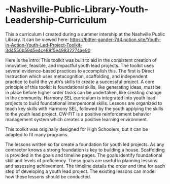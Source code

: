 # -Nashville-Public-Library-Youth-Leadership-Curriculum

This a curriculum I created during a summer intership at the Nashville Public Library.
It can be viewed here:
https://bitter-gander-7d4.notion.site/Youth-in-Action-Youth-Led-Project-Toolkit-3d4550b59d5e4ce88f5e49832274ae90

Here is the intro:
This toolkit was built to aid in the consistent creation of innovative, feasible, and impactful youth lead projects. The toolkit uses several evidence-based practices to accomplish this. The first is Direct Instruction which uses metacognition, scaffolding, and independent practice to build the youth’s skills to create a successful project. A core principle of this toolkit is foundational skills, like generating ideas, must be in place before higher order tasks can be undertaken, like creating change in the community. Harmony SEL curriculum is integrated into youth lead projects to build foundational interpersonal skills. Lessons are organized to teach key skills with Harmony SEL, followed by the youth applying the skills to the youth lead project. CW-FIT is a positive reinforcement behavior management system which creates a positive learning environment. 

This toolkit was originally designed for High Schoolers, but it can be adapted to fit many programs.

The lessons written so far create a foundation for youth led projects. As any contractor knows a strong foundation is key to building a house. Scaffolding is provided in the goals and timeline pages. The goals identify foundational skill and levels of proficiency. These goals are useful in planning lessons and assessing achievement. The timeline details the order and time for each step of developing a youth lead project. The existing lessons can model how these lessons should be conducted.
